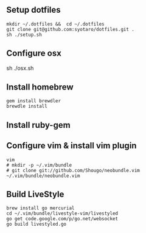


## Setup dotfiles

~~~
mkdir ~/.dotfiles &&  cd ~/.dotfiles
git clone git@github.com:syotaro/dotfiles.git .
sh ./setup.sh
~~~

## Configure osx

sh ./osx.sh

## Install homebrew

~~~
gem install brewdler
brewdle install
~~~

## Install ruby-gem

## Configure vim & install vim plugin

```
vim
# mkdir -p ~/.vim/bundle
# git clone git://github.com/Shougo/neobundle.vim ~/.vim/bundle/neobundle.vim
```

## Build LiveStyle

~~~
brew install go mercurial
cd ~/.vim/bundle/livestyle-vim/livestyled
go get code.google.com/p/go.net/websocket
go build livestyled.go
~~~

